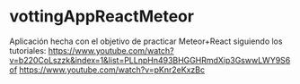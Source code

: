 # vottingAppReactMeteor
Aplicación hecha con el objetivo de practicar Meteor+React siguiendo los tutoriales: 
https://www.youtube.com/watch?v=b220CoLszzk&index=1&list=PLLnpHn493BHGGHRmdXip3GswwLWY9S6of
https://www.youtube.com/watch?v=pKnr2eKxzBc
